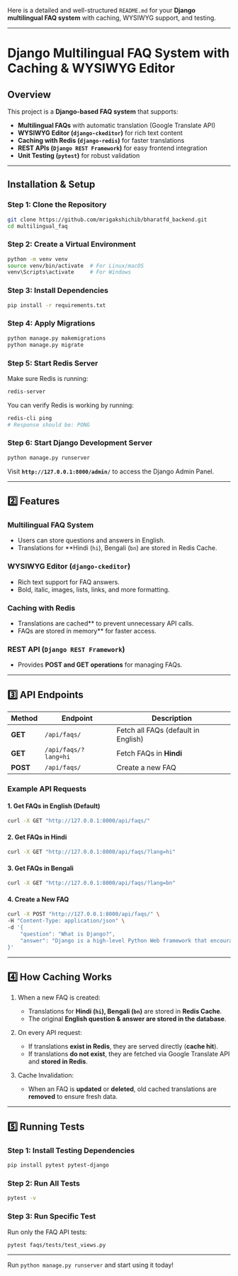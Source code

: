 Here is a detailed and well-structured `README.md` for your **Django multilingual FAQ system** with caching, WYSIWYG support, and testing.  

---

#  Django Multilingual FAQ System with Caching & WYSIWYG Editor

## Overview
This project is a **Django-based FAQ system** that supports:
-   **Multilingual FAQs** with automatic translation (Google Translate API)
-   **WYSIWYG Editor (`django-ckeditor`)** for rich text content
-   **Caching with Redis (`django-redis`)** for faster translations
-   **REST APIs (`Django REST Framework`)** for easy frontend integration
-   **Unit Testing (`pytest`)** for robust validation

---

##   Installation & Setup
### Step 1: Clone the Repository
```bash
git clone https://github.com/mrigakshichib/bharatfd_backend.git
cd multilingual_faq
```

###   Step 2: Create a Virtual Environment
```bash
python -m venv venv
source venv/bin/activate  # For Linux/macOS
venv\Scripts\activate     # For Windows
```

###   Step 3: Install Dependencies
```bash
pip install -r requirements.txt
```

###   Step 4: Apply Migrations
```bash
python manage.py makemigrations
python manage.py migrate
```

###   Step 5: Start Redis Server
Make sure Redis is running:
```bash
redis-server
```
You can verify Redis is working by running:
```bash
redis-cli ping
# Response should be: PONG
```

###   Step 6: Start Django Development Server
```bash
python manage.py runserver
```
Visit **`http://127.0.0.1:8000/admin/`** to access the Django Admin Panel.

---

##   2️⃣ Features
###   Multilingual FAQ System
- Users can store questions and answers in English.
- Translations for **Hindi (`hi`), Bengali (`bn`) are stored in Redis Cache.

###   WYSIWYG Editor (`django-ckeditor`)
- Rich text support for FAQ answers.
- Bold, italic, images, lists, links, and more formatting.

###   Caching with Redis
- Translations are cached** to prevent unnecessary API calls.
- FAQs are stored in memory** for faster access.

###   REST API (`Django REST Framework`)
- Provides **POST and GET operations** for managing FAQs.

---

##   3️⃣ API Endpoints
| Method | Endpoint | Description |
|--------|---------|------------|
| **GET** | `/api/faqs/` | Fetch all FAQs (default in English) |
| **GET** | `/api/faqs/?lang=hi` | Fetch FAQs in **Hindi** |
| **POST** | `/api/faqs/` | Create a new FAQ |


###   Example API Requests
####   **1. Get FAQs in English (Default)**
```bash
curl -X GET "http://127.0.0.1:8000/api/faqs/"
```

####   2. Get FAQs in Hindi
```bash
curl -X GET "http://127.0.0.1:8000/api/faqs/?lang=hi"
```

####   3. Get FAQs in Bengali
```bash
curl -X GET "http://127.0.0.1:8000/api/faqs/?lang=bn"
```

####  4. Create a New FAQ
```bash
curl -X POST "http://127.0.0.1:8000/api/faqs/" \
-H "Content-Type: application/json" \
-d '{
    "question": "What is Django?",
    "answer": "Django is a high-level Python Web framework that encourages rapid development and clean, pragmatic design."
}'
```

---

##   4️⃣ How Caching Works
1. When a new FAQ is created:
   - Translations for **Hindi (`hi`), Bengali (`bn`)** are stored in **Redis Cache**.
   - The original **English question & answer are stored in the database**.

2. On every API request:
   - If translations **exist in Redis**, they are served directly (**cache hit**).
   - If translations **do not exist**, they are fetched via Google Translate API and **stored in Redis**.

3. Cache Invalidation:
   - When an FAQ is **updated** or **deleted**, old cached translations are **removed** to ensure fresh data.

---

##   5️⃣ Running Tests
###   Step 1: Install Testing Dependencies
```bash
pip install pytest pytest-django
```

###   Step 2: Run All Tests
```bash
pytest -v
```

###  Step 3: Run Specific Test
Run only the FAQ API tests:
```bash
pytest faqs/tests/test_views.py
```

---

Run `python manage.py runserver` and start using it today!
